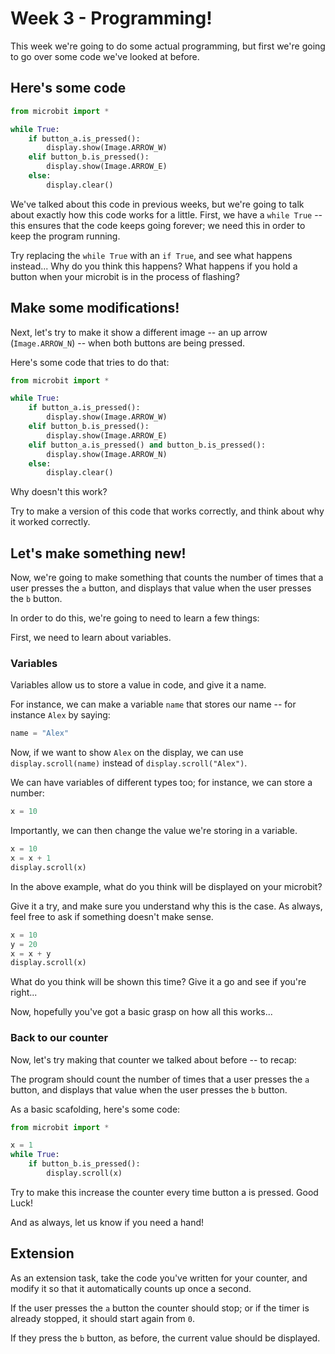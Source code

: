 # Week 3 - Programming!

This week we're going to do some actual programming, but first we're going to go over some code we've looked at before.

## Here's some code

```py
from microbit import *

while True:
    if button_a.is_pressed():
        display.show(Image.ARROW_W)
    elif button_b.is_pressed():
        display.show(Image.ARROW_E)
    else:
        display.clear()
```

We've talked about this code in previous weeks, but we're going to talk about exactly how this code works for a little.
First, we have a `while True` -- this ensures that the code keeps going forever; we need this in order to keep the program running.

Try replacing the `while True` with an `if True`, and see what happens instead... Why do you think this happens? What happens if you hold a button when your microbit is in the process of flashing?

## Make some modifications!

Next, let's try to make it show a different image -- an up arrow (`Image.ARROW_N`) -- when both buttons are being pressed.

Here's some code that tries to do that:

```py
from microbit import *

while True:
    if button_a.is_pressed():
        display.show(Image.ARROW_W)
    elif button_b.is_pressed():
        display.show(Image.ARROW_E)
    elif button_a.is_pressed() and button_b.is_pressed():
        display.show(Image.ARROW_N)
    else:
        display.clear()
```

Why doesn't this work?

Try to make a version of this code that works correctly, and think about why it worked correctly.

## Let's make something new!

Now, we're going to make something that counts the number of times that a user presses the `a` button, and displays that value when the user presses the `b` button.

In order to do this, we're going to need to learn a few things:

First, we need to learn about variables.

### Variables

Variables allow us to store a value in code, and give it a name.

For instance, we can make a variable `name` that stores our name -- for instance `Alex` by saying:

```py
name = "Alex"
```

Now, if we want to show `Alex` on the display, we can use `display.scroll(name)` instead of `display.scroll("Alex")`.

We can have variables of different types too; for instance, we can store a number:

```py
x = 10
```

Importantly, we can then change the value we're storing in a variable.

```py
x = 10
x = x + 1
display.scroll(x)
```

In the above example, what do you think will be displayed on your microbit?

Give it a try, and make sure you understand why this is the case. As always, feel free to ask if something doesn't make sense.

```py
x = 10
y = 20
x = x + y
display.scroll(x)
```

What do you think will be shown this time? Give it a go and see if you're right...


Now, hopefully you've got a basic grasp on how all this works...

### Back to our counter

Now, let's try making that counter we talked about before -- to recap:

The program should count the number of times that a user presses the `a` button, and displays that value when the user presses the `b` button.

As a basic scafolding, here's some code:

```py
from microbit import *

x = 1
while True:
    if button_b.is_pressed():
        display.scroll(x)
```

Try to make this increase the counter every time button a is pressed. Good Luck!

And as always, let us know if you need a hand!

## Extension

As an extension task, take the code you've written for your counter, and modify it so that it automatically counts up once a second.

If the user presses the `a` button the counter should stop; or if the timer is already stopped, it should start again from `0`.

If they press the `b` button, as before, the current value should be displayed.